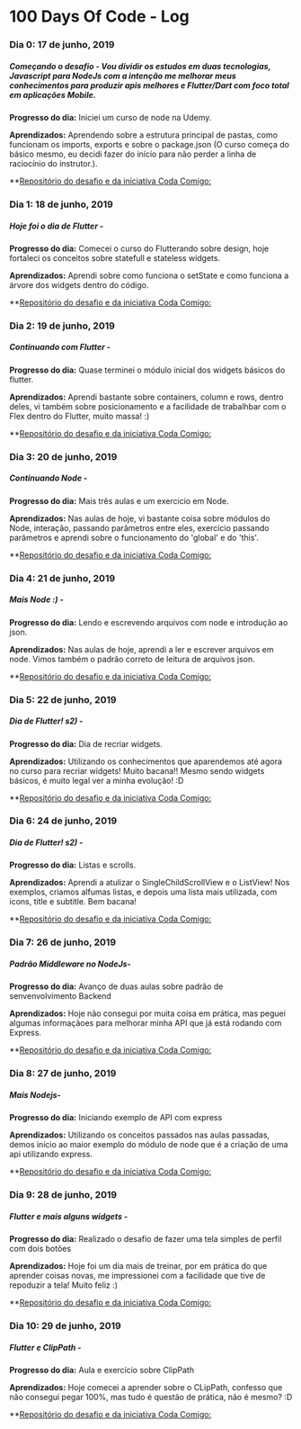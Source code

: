 # 100 Days Of Code - Log

### Dia 0: 17 de junho, 2019

##### Começando o desafio - Vou dividir os estudos em duas tecnologias, Javascript para NodeJs com a intenção me melhorar meus conhecimentos para produzir apis melhores e Flutter/Dart com foco total em aplicações Mobile.

**Progresso do dia:** Iniciei um curso de node na Udemy.

**Aprendizados:** Aprendendo sobre a estrutura principal de pastas, como funcionam os imports, exports e sobre o package.json (O curso começa do básico mesmo, eu decidi fazer do inícío para não perder a linha de raciocínio do instrutor.).

\*\*[Repositório do desafio e da iniciativa Coda Comigo:](https://github.com/FilipeNMarques/codaComigo)

### Dia 1: 18 de junho, 2019

##### Hoje foi o dia de Flutter -

**Progresso do dia:** Comecei o curso do Flutterando sobre design, hoje fortaleci os conceitos sobre statefull e stateless widgets.

**Aprendizados:** Aprendi sobre como funciona o setState e como funciona a árvore dos widgets dentro do código.

\*\*[Repositório do desafio e da iniciativa Coda Comigo:](http://bit.ly/RepoCodaComigo)

### Dia 2: 19 de junho, 2019

##### Continuando com Flutter -

**Progresso do dia:** Quase terminei o módulo inicial dos widgets básicos do flutter.

**Aprendizados:** Aprendi bastante sobre containers, column e rows, dentro deles, vi também sobre posicionamento e a facilidade de trabalhbar com o Flex dentro do Flutter, muito massa! :)

\*\*[Repositório do desafio e da iniciativa Coda Comigo:](http://bit.ly/RepoCodaComigo)

### Dia 3: 20 de junho, 2019

##### Continuando Node -

**Progresso do dia:** Mais trẽs aulas e um exercicio em Node.

**Aprendizados:** Nas aulas de hoje, vi bastante coisa sobre módulos do Node, interação, passando parâmetros entre eles, exercício passando parâmetros e aprendi sobre o funcionamento do 'global' e do 'this'.

\*\*[Repositório do desafio e da iniciativa Coda Comigo:](http://bit.ly/RepoCodaComigo)

### Dia 4: 21 de junho, 2019

##### Mais Node :) -

**Progresso do dia:** Lendo e escrevendo arquivos com node e introdução ao json.

**Aprendizados:** Nas aulas de hoje, aprendi a ler e escrever arquivos em node. Vimos também o padrão correto de leitura de arquivos json.

\*\*[Repositório do desafio e da iniciativa Coda Comigo:](http://bit.ly/RepoCodaComigo)

### Dia 5: 22 de junho, 2019

##### Dia de Flutter! s2) -

**Progresso do dia:** Dia de recriar widgets.

**Aprendizados:** Utilizando os conhecimentos que aparendemos até agora no curso para recriar widgets! Muito bacana!! Mesmo sendo widgets básicos, é muito legal ver a minha evolução! :D

\*\*[Repositório do desafio e da iniciativa Coda Comigo:](http://bit.ly/RepoCodaComigo)

### Dia 6: 24 de junho, 2019

##### Dia de Flutter! s2) -

**Progresso do dia:** Listas e scrolls.

**Aprendizados:** Aprendi a atulizar o SingleChildScrollView e o ListView! Nos exemplos, criamos alfumas listas, e depois uma lista mais utilizada, com icons, title e subtitle. Bem bacana!

\*\*[Repositório do desafio e da iniciativa Coda Comigo:](http://bit.ly/RepoCodaComigo)

### Dia 7: 26 de junho, 2019

##### Padrão Middleware no NodeJs-

**Progresso do dia:** Avanço de duas aulas sobre padrão de senvenvolvimento Backend

**Aprendizados:** Hoje não consegui por muita coisa em prática, mas peguei algumas informaçãoes para melhorar minha API que já está rodando com Express.

\*\*[Repositório do desafio e da iniciativa Coda Comigo:](http://bit.ly/RepoCodaComigo)

### Dia 8: 27 de junho, 2019

##### Mais Nodejs-

**Progresso do dia:** Iniciando exemplo de API com express

**Aprendizados:** Utilizando os conceitos passados nas aulas passadas, demos início ao maior exemplo do módulo de node que é a criação de uma api utilizando express.

\*\*[Repositório do desafio e da iniciativa Coda Comigo:](http://bit.ly/RepoCodaComigo)

### Dia 9: 28 de junho, 2019

##### Flutter e mais alguns widgets -

**Progresso do dia:** Realizado o desafio de fazer uma tela simples de perfil com dois botões

**Aprendizados:** Hoje foi um dia mais de treinar, por em prática do que aprender coisas novas, me impressionei com a facilidade que tive de repoduzir a tela! Muito feliz :)

\*\*[Repositório do desafio e da iniciativa Coda Comigo:](http://bit.ly/RepoCodaComigo)

### Dia 10: 29 de junho, 2019

##### Flutter e ClipPath -

**Progresso do dia:** Aula e exercício sobre ClipPath

**Aprendizados:** Hoje comecei a aprender sobre o CLipPath, confesso que não consegui pegar 100%, mas tudo é questão de prática, não é mesmo? :D

\*\*[Repositório do desafio e da iniciativa Coda Comigo:](http://bit.ly/RepoCodaComigo)
